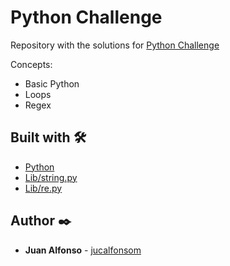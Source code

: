 # Python Challenge

Repository with the solutions for [Python Challenge](http://www.pythonchallenge.com/)

Concepts:

* Basic Python
* Loops
* Regex

## Built with 🛠️

* [Python](https://www.python.org/)
* [Lib/string.py](https://docs.python.org/3/library/string.html)
* [Lib/re.py](https://docs.python.org/3/library/string.html)

## Author ✒️

* **Juan Alfonso** - [jucalfonsom](https://github.com/jucalfonsom)
